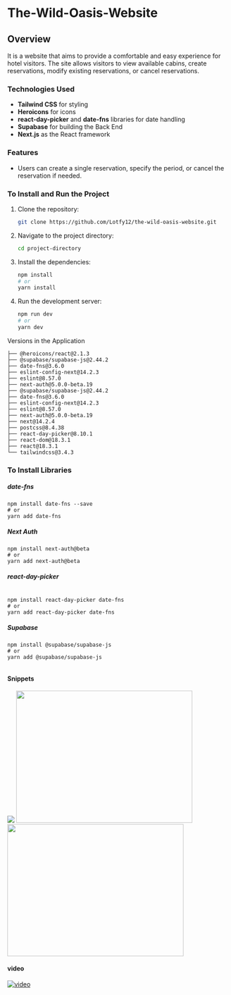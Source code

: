 # The-Wild-Oasis-Website

## Overview
It is a website that aims to provide a comfortable and easy experience for hotel visitors. The site allows visitors to view available cabins, create reservations, modify existing reservations, or cancel reservations.

### Technologies Used
- **Tailwind CSS** for styling
- **Heroicons** for icons
- **react-day-picker** and **date-fns** libraries for date handling
- **Supabase** for building the Back End
- **Next.js** as the React framework


### Features
- Users can create a single reservation, specify the period, or cancel the reservation if needed.

### To Install and Run the Project
1. Clone the repository:
    ```bash
    git clone https://github.com/Lotfy12/the-wild-oasis-website.git
    ```
2. Navigate to the project directory:
    ```bash
    cd project-directory
    ```
3. Install the dependencies:
    ```bash
    npm install
    # or
    yarn install
    ```
4. Run the development server:
    ```bash
    npm run dev
    # or
    yarn dev
    ```
Versions in the Application
```
├── @heroicons/react@2.1.3
├── @supabase/supabase-js@2.44.2
├── date-fns@3.6.0
├── eslint-config-next@14.2.3
├── eslint@8.57.0
├── next-auth@5.0.0-beta.19
├── @supabase/supabase-js@2.44.2
├── date-fns@3.6.0
├── eslint-config-next@14.2.3
├── eslint@8.57.0
├── next-auth@5.0.0-beta.19
├── next@14.2.4
├── postcss@8.4.38
├── react-day-picker@8.10.1
├── react-dom@18.3.1
├── react@18.3.1
└── tailwindcss@3.4.3

```
### To Install Libraries
##### date-fns
```
npm install date-fns --save
# or
yarn add date-fns

```
##### Next Auth
``` 
npm install next-auth@beta
# or
yarn add next-auth@beta
```
##### react-day-picker
``` 

npm install react-day-picker date-fns
# or
yarn add react-day-picker date-fns

```
##### Supabase

```
npm install @supabase/supabase-js
# or
yarn add @supabase/supabase-js


```
#### Snippets

<div>
  <img src="https://github.com/user-attachments/assets/5fa360be-bbd6-44eb-9844-21426c518a88" />
  <img src="https://github.com/user-attachments/assets/dd77182a-2cd7-44d0-abf7-9e97e4591e4d" height="300" width="400" />
  <img src="https://github.com/user-attachments/assets/c710736a-98db-4014-bb9d-d9575c01b0c9" height="300" width="400" />
</div>

#### video

[![video](https://github.com/user-attachments/assets/5fa360be-bbd6-44eb-9844-21426c518a88)](https://github.com/user-attachments/assets/d59a144c-585b-4cda-bde7-3d4bf6f531c4)


